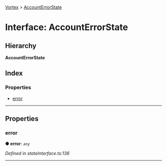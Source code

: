 [Vortex](../README.md) > [AccountErrorState](../interfaces/accounterrorstate.md)

# Interface: AccountErrorState

## Hierarchy

**AccountErrorState**

## Index

### Properties

* [error](accounterrorstate.md#error)

---

## Properties

<a id="error"></a>

###  error

**● error**: *`any`*

*Defined in stateInterface.ts:136*

___

